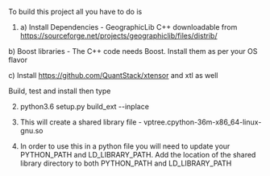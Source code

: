 To build this project all you have to do is 

1) a) Install Dependencies - GeographicLib C++ downloadable from https://sourceforge.net/projects/geographiclib/files/distrib/

b) Boost libraries - The C++ code needs Boost. Install them as per your OS flavor

c) Install https://github.com/QuantStack/xtensor and xtl as well

Build, test and install then type

2) python3.6 setup.py build_ext --inplace

3) This will create a shared library file - vptree.cpython-36m-x86_64-linux-gnu.so

4) In order to use this in a python file you will need to update your PYTHON_PATH and LD_LIBRARY_PATH. Add the location of the shared library directory to both PYTHON_PATH and LD_LIBRARY_PATH
